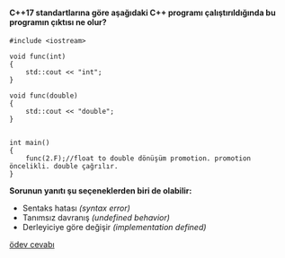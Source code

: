 #### C++17 standartlarına göre aşağıdaki C++ programı çalıştırıldığında bu programın çıktısı ne olur?


```
#include <iostream>
 
void func(int)
{
	std::cout << "int";
}
 
void func(double)
{
	std::cout << "double";
}
 
 
int main()
{
	func(2.F);//float to double dönüşüm promotion. promotion öncelikli. double çağrılır.
}
```

__Sorunun yanıtı şu seçeneklerden biri de olabilir:__

+ Sentaks hatası *(syntax error)*
+ Tanımsız davranış *(undefined behavior)*
+ Derleyiciye göre değişir *(implementation defined)*

[ödev cevabı](https://vimeo.com/433296786)
